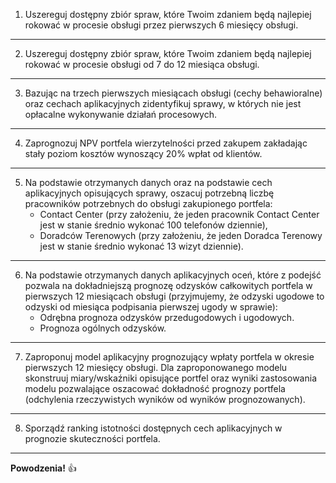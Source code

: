   
  
1. Uszereguj dostępny zbiór spraw, które Twoim zdaniem będą najlepiej rokować w procesie obsługi przez pierwszych 6 miesięcy obsługi. 

---

2. Uszereguj dostępny zbiór spraw, które Twoim zdaniem będą najlepiej rokować w procesie obsługi od 7 do 12 miesiąca obsługi. 

---

3. Bazując na trzech pierwszych miesiącach obsługi (cechy behawioralne) oraz cechach aplikacyjnych zidentyfikuj sprawy, w których nie jest opłacalne wykonywanie działań procesowych.

---

4. Zaprognozuj NPV portfela wierzytelności przed zakupem zakładając stały poziom kosztów wynoszący 20% wpłat od klientów.

---

5. Na podstawie otrzymanych danych oraz na podstawie cech aplikacyjnych opisujących sprawy, oszacuj potrzebną liczbę pracowników potrzebnych do obsługi zakupionego portfela:  
   * Contact Center (przy założeniu, że jeden pracownik Contact Center jest w stanie średnio wykonać 100 telefonów dziennie), 
   * Doradców Terenowych (przy założeniu, że jeden Doradca Terenowy jest w stanie średnio wykonać 13 wizyt dziennie). 

---

6. Na podstawie otrzymanych danych aplikacyjnych oceń, które z podejść pozwala na dokładniejszą prognozę odzysków całkowitych  portfela w pierwszych 12 miesiącach obsługi (przyjmujemy, że odzyski ugodowe to odzyski od miesiąca podpisania pierwszej ugody w sprawie):  
   * Odrębna prognoza odzysków przedugodowych i ugodowych. 
   * Prognoza ogólnych odzysków. 

---

7. Zaproponuj model aplikacyjny prognozujący wpłaty portfela w okresie pierwszych 12 miesięcy obsługi. Dla zaproponowanego modelu skonstruuj miary/wskaźniki opisujące portfel oraz wyniki zastosowania modelu pozwalające oszacować dokładność prognozy portfela (odchylenia rzeczywistych wyników od wyników prognozowanych). 

---

8. Sporządź ranking istotności dostępnych cech aplikacyjnych w prognozie skuteczności portfela.

---

**Powodzenia!** :+1:
